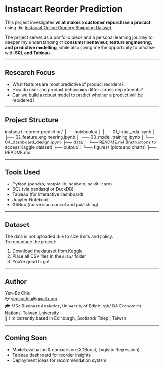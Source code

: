 # Instacart Reorder Prediction

This project investigates **what makes a customer repurchase a product** using the [Instacart Online Grocery Shopping Dataset](https://www.kaggle.com/datasets/psparks/instacart-market-basket-analysis?select=aisles.csv).

The project serves as a portfolio piece and a personal learning journey to deepen my understanding of **consumer behaviour, feature engineering, and predictive modelling**, while also giving me the opportunity to practise with **SQL and Tableau**.

---

## Research Focus

- What features are most predictive of product reorders?
- How do user and product behaviours differ across departments?
- Can we build a robust model to predict whether a product will be reordered?

---

## Project Structure
instacart-reorder-prediction/
├── notebooks/
│ ├── 01_initial_eda.ipynb
│ ├── 02_feature_engineering.ipynb
│ ├── 03_model_training.ipynb
│ └── 04_dashboard_design.ipynb
├── data/
│ └── README.md (Instructions to access Kaggle dataset)
├── output/
│ └── figures/ (plots and charts)
├── README.md

---

## Tools Used

- Python (pandas, matplotlib, seaborn, scikit-learn)
- SQL (via pandasql or DuckDB)
- Tableau (for interactive dashboard)
- Jupyter Notebook
- GitHub (for version control and publishing)

---

## Dataset

The data is not uploaded due to size limits and policy.  
To reproduce the project:

1. Download the dataset from [Kaggle](https://www.kaggle.com/datasets/instacart/instacart-market-basket-analysis)
2. Place all CSV files in the `data/` folder
3. You’re good to go!

---

## Author

Yen-Bo Chiu    
📪 yenbochiu@gmail.com    
🎓 MSc Business Analytics, University of Edinburgh/ BA Economics, National Taiwan University  
📌 I'm currently based in Edinburgh, Scotland/ Taiepi, Taiwan

---

## Coming Soon

- Model evaluation & comparison (XGBoost, Logistic Regression)
- Tableau dashboard for reorder insights
- Deployment ideas for recommendation system
